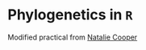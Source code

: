 # Phylogenetics in `R`

Modified practical from [Natalie Cooper](https://github.com/nhcooper123/TeachingMaterials/tree/master/PhD_Museum)
